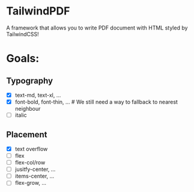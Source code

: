 # TailwindPDF

A framework that allows you to write PDF document with HTML styled by TailwindCSS!

# Goals:

## Typography

- [x] text-md, text-xl, ...
- [x] font-bold, font-thin, ... # We still need a way to fallback to nearest neighbour
- [ ] italic

## Placement

- [x] text overflow
- [ ] flex
- [ ] flex-col/row
- [ ] jusitfy-center, ...
- [ ] items-center, ...
- [ ] flex-grow, ...
